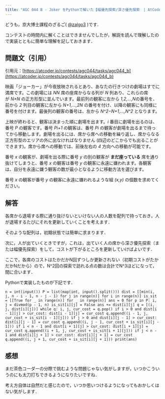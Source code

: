 ```yaml
---
title: "AGC 044 B - Joker をPythonで解いた【幅優先探索/深さ優先探索　| AtCoder Grand Contest 044】"
---
```


どうも，京大博士課程のざるご( [@zalgo3](https://www.twitter.com/zalgo3) )です．

コンテストの時間内に解くことはできませんでしたが，解説を読んで理解したので実装とともに簡単な理解を記しておきます．

## 問題文（引用）

引用元：[https://atcoder.jp/contests/agc044/tasks/agc044_b](https://atcoder.jp/contests/agc044/tasks/agc044_b)

映画「ジョーカー」が今夜放映されるとあり、あなたの行きつけの劇場はすでに満席です。この劇場には <var>NN</var> 席の座席からなる列が <var>N</var> 列あり、これらの席が <var>N×N</var> の正方形型に並んでいます。最前列の観客に左から <var>1,2,…,N</var>の番号を、前から <var>2</var> 列目の観客に左から <var>N+1,…,2N</var> の番号を付け、以降の観客にも同様に番号を付けます。最後列の観客の番号は、左から <var>N^2−N+1,…,N^2</var> となります。

上映が終わると、観客は決まった順に劇場を出ます。<var>i</var> 番目に劇場を出るのは、番号 <var>P</var> の観客です。番号 <var>Pi+1</var> の観客は、番号 <var>Pi</var> の観客が劇場を出るまで待ってから移動します。劇場を出るには、席から席への移動を繰り返し、席からなる正方形型のエリアの外に出なければなりません (四辺のどこからでも出ることができます)。席から席への移動では、前後左右の <var>4</var> 方向への移動が可能です。

番号 <var>x</var> の観客が、劇場を出る際に番号 <var>y</var> の別の観客が **まだ座っている** 席を通り抜けてしまうと、番号 <var>x</var> の観客は番号 <var>y</var> の観客に永遠に嫌われます。各観客は、自分を永遠に嫌う観客の数が最小となるように移動方法を選びます。

番号 <var>x</var> の観客が番号 <var>y</var> の観客に永遠に嫌われるような組 <var>(x,y)</var> の個数を求めてください。

## 解答

各席から退場する際に通り抜けないといけない人の人数を配列で持っておき，人が退場するたびにそれを更新していくことを考えます．

そのような配列は，初期状態では簡単に求まります．

次に，人が出ていくときですが，これは，出ていく人の席から深さ優先探索（または幅優先探索）をして，コストが下がるところを更新していけばよいです．

ここで，各席のコストはたかだかN回ずつしか更新されない（初期コストがたかだかNだから）ので，N^2回の探索で訪れる点の数は合計でN^3ほどになって，間に合います．

Pythonで実装したものが下記です．

<div class="hcb_wrap">

```
n = int(input()) P = list(map(int, input().split())) dist = [[min(i, j, n - i - 1, n - j - 1) for j in range(n)] for i in range(n)] is_sit = [[True for _ in range(n)] for _ in range(n)] ans = 0 for p in P: i, j = divmod(p - 1, n) is_sit[i][j] = False ans += dist[i][j] q = [(i, j, dist[i][j])] while q: i, j, cur_cost = q.pop() if i > 0 and dist[i - 1][j] > cur_cost: dist[i - 1][j] = cur_cost q.append((i - 1, j, cur_cost + is_sit[i - 1][j])) if j > 0 and dist[i][j - 1] > cur_cost: dist[i][j - 1] = cur_cost q.append((i, j - 1, cur_cost + is_sit[i][j - 1])) if i < n - 1 and dist[i + 1][j] > cur_cost: dist[i + 1][j] = cur_cost q.append((i + 1, j, cur_cost + is_sit[i + 1][j])) if j < n - 1 and dist[i][j + 1] > cur_cost: dist[i][j + 1] = cur_cost q.append((i, j + 1, cur_cost + is_sit[i][j + 1])) print(ans)
```

</div>

## 感想

まだ茶色コーダーの分際で挑むような問題じゃない気がしますが，いつかこういうのにも太刀打ちできるようになりたいですね．

考え方自体は自然だと感じたので，いつか思いつけるようになってもおかしくはない気がします．